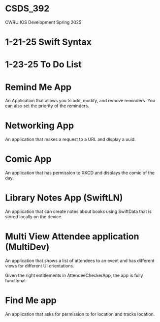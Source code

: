 # CSDS_392
CWRU IOS Development Spring 2025

# 1-21-25 Swift Syntax

# 1-23-25 To Do List

# Remind Me App
An Application that allows you to add, modify, and remove reminders. You can also set the priority of the reminders.

# Networking App
An application that makes a request to a URL and display a uuid.

# Comic App
An application that has permission to XKCD and displays the comic of the day.

# Library Notes App (SwiftLN)
An application that can create notes about books using SwiftData that is stored locally on the device.

# Multi View Attendee application (MultiDev)
An application that shows a list of attendees to an event and has different views for different UI orientations.

Given the right entitlements in AttendeeCheckerApp, the app is fully functional.

# Find Me app
An application that asks for permission to for location and tracks location.
